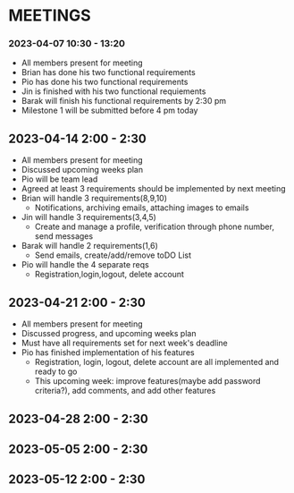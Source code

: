 # MEETINGS

### 2023-04-07 10:30 - 13:20
 * All members present for meeting
 * Brian has done his two functional requirements
 * Pio has done his two functional requirements
 * Jin is finished with his two functional requiements
 * Barak will finish his functional requirements by 2:30 pm 
 * Milestone 1 will be submitted before 4 pm today

## 2023-04-14 2:00 - 2:30
 * All members present for meeting
 * Discussed upcoming weeks plan
 * Pio will be team lead
 * Agreed at least 3 requirements should be implemented by next meeting 
 * Brian will handle 3 requirements(8,9,10)
   * Notifications, archiving emails, attaching images to emails
 * Jin will handle 3 requirements(3,4,5)
   * Create and manage a profile, verification through phone number, send messages
 * Barak will handle 2 requirements(1,6)
   * Send emails, create/add/remove toDO List
 * Pio will handle the 4 separate reqs
   * Registration,login,logout, delete account
 
## 2023-04-21 2:00 - 2:30
  * All members present for meeting
  * Discussed progress, and upcoming weeks plan
  * Must have all requirements set for next week's deadline
  * Pio has finished implementation of his features
    * Registration, login, logout, delete account are all implemented and ready to go
    * This upcoming week: improve features(maybe add password criteria?), add comments, and add other features

## 2023-04-28 2:00 - 2:30

## 2023-05-05 2:00 - 2:30

## 2023-05-12 2:00 - 2:30


